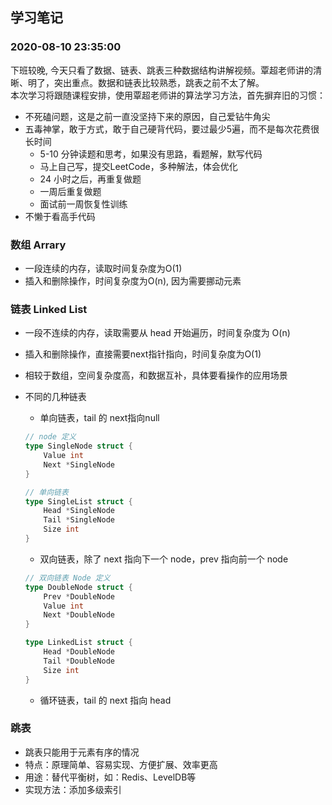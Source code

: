 ## 学习笔记

### 2020-08-10 23:35:00
下班较晚, 今天只看了数据、链表、跳表三种数据结构讲解视频。覃超老师讲的清晰、明了，突出重点。数据和链表比较熟悉，跳表之前不太了解。  
本次学习将跟随课程安排，使用覃超老师讲的算法学习方法，首先摒弃旧的习惯：

+ 不死磕问题，这是之前一直没坚持下来的原因，自己爱钻牛角尖
+ 五毒神掌，敢于方式，敢于自己硬背代码，要过最少5遍，而不是每次花费很长时间
    + 5-10 分钟读题和思考，如果没有思路，看题解，默写代码
    + 马上自己写，提交LeetCode，多种解法，体会优化
    + 24 小时之后，再重复做题
    + 一周后重复做题
    + 面试前一周恢复性训练
+ 不懒于看高手代码


### 数组 Arrary

+ 一段连续的内存，读取时间复杂度为O(1)
+ 插入和删除操作，时间复杂度为O(n), 因为需要挪动元素

### 链表 Linked List

+ 一段不连续的内存，读取需要从 head 开始遍历，时间复杂度为 O(n)
+ 插入和删除操作，直接需要next指针指向，时间复杂度为O(1)
+ 相较于数组，空间复杂度高，和数据互补，具体要看操作的应用场景
+ 不同的几种链表
    + 单向链表，tail 的 next指向null
    ```go
    // node 定义
    type SingleNode struct {
        Value int
        Next *SingleNode
    }

    // 单向链表
    type SingleList struct {
        Head *SingleNode
        Tail *SingleNode
        Size int
    }
    ```
    + 双向链表，除了 next 指向下一个 node，prev 指向前一个 node

    ```go
    // 双向链表 Node 定义
    type DoubleNode struct {
        Prev *DoubleNode
        Value int
        Next *DoubleNode
    }

    type LinkedList struct {
        Head *DoubleNode
        Tail *DoubleNode
        Size int
    }
    ```

    + 循环链表，tail 的 next 指向 head

### 跳表

+ 跳表只能用于元素有序的情况
+ 特点：原理简单、容易实现、方便扩展、效率更高
+ 用途：替代平衡树，如：Redis、LevelDB等
+ 实现方法：添加多级索引
